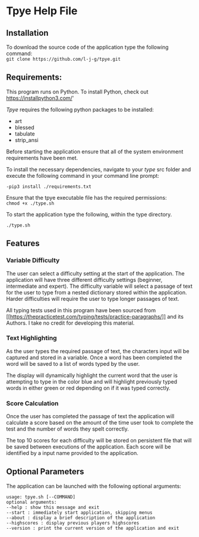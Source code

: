 # Tpye Help File 

## Installation 

To download the source code of the application type the following command:   
`git clone https://github.com/l-j-g/tpye.git`  

## Requirements:

This program runs on Python. To install Python, check out https://installpython3.com/' 

*Tpye* requires the following python packages to be installed:

- art
- blessed
- tabulate
- strip_ansi

Before starting the application ensure that all of the system environment requirements have been met.
 
To install the necessary dependencies, navigate to your *type* src folder and execute the following command in your command line prompt:

`-pip3 install ./requirements.txt`

Ensure that the tpye executable file has the required permissions:  
`chmod +x ./type.sh`  

To start the application type the following, within the type directory.

`./type.sh`  

## Features

### Variable Difficulty

The user can select a difficulty setting at the start of the application. The application will have three different difficulty settings (beginner, intermediate and expert). The difficulty variable will select a passage of text for the user to type from a nested dictionary stored within the application. Harder difficulties will require the user to type longer passages of text.

All typing tests used in this program have been sourced from [[https://thepracticetest.com/typing/tests/practice-paragraphs/]] and its Authors. I take no credit for developing this material.

### Text Highlighting
  
As the user types the required passage of text, the characters input will be captured and stored in a variable. Once a word has been completed the word will be saved to a list of words typed by the user.

The display will dynamically highlight the current word that the user is attempting to type in the color blue and will highlight previously typed words in either green or red depending on if it was typed correctly.

### Score Calculation

Once the user has completed the passage of text the application will calculate a score based on the amount of the time user took to complete the test and the number of words they spelt correctly.

The top 10 scores for each difficulty will be stored on persistent file that will be saved between executions of the application. Each score will be identified by a input name provided to the application.  

## Optional Parameters

The application can be launched with the following optional arguments: 

`usage: tpye.sh [--COMMAND]`  
`optional arguments: `  
`--help : show this message and exit`  
`--start : immediately start application, skipping menus`  
`--about : display a brief description of the application`  
`--highscores : display previous players highscores`  
`--version : print the current version of the application and exit`  